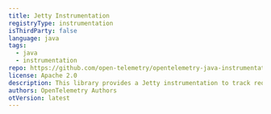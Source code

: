 ```yaml
---
title: Jetty Instrumentation
registryType: instrumentation
isThirdParty: false
language: java
tags:
  - java
  - instrumentation
repo: https://github.com/open-telemetry/opentelemetry-java-instrumentation/tree/master/instrumentation/jetty-8.0
license: Apache 2.0
description: This library provides a Jetty instrumentation to track requests through OpenTelemetry.
authors: OpenTelemetry Authors
otVersion: latest
---
```

